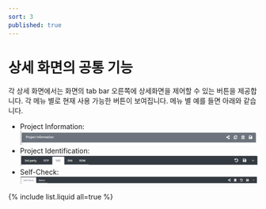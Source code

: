 ```yaml
---
sort: 3
published: true
---
```


# 상세 화면의 공통 기능
각 상세 화면에서는 화면의 tab bar 오른쪽에 상세화면을 제어할 수 있는 버튼을 제공합니다.
각 메뉴 별로 현재 사용 가능한 버튼이 보여집니다.
메뉴 별 예를 들면 아래와 같습니다.
- Project Information: ![BtnProjectInformation](../../images/common/information_view/btn_project_information.png)
- Project Identification: ![BtnProjectIdentification](../../images/common/information_view/btn_project_identification.png)
- Self-Check: ![img.png](../../images/common/information_view/btn_selfcheck.png)

{% include list.liquid all=true %}
